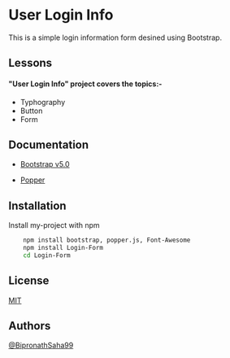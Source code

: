 
# User Login Info 

This is a simple login information form desined using Bootstrap.
## Lessons

#### "User Login Info" project covers the topics:-

- Typhography 
- Button
- Form
  
## Documentation

- [Bootstrap v5.0](https://getbootstrap.com/docs/5.0/getting-started/introduction/)

- [Popper](https://popper.js.org/docs/v2/)
## Installation 

Install my-project with npm

```bash 
    npm install bootstrap, popper.js, Font-Awesome
    npm install Login-Form
    cd Login-Form
```
    
## License

[MIT](https://github.com/BipronathSaha99/User_Info_Form/blob/main/LICENSE)

  
## Authors

[@BipronathSaha99](https://github.com/BipronathSaha99/)

  
